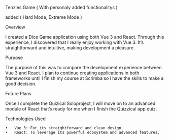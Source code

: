 Tenzies Game ( With personaly added functionalitys )

added ( Hard Mode, Extreme Mode )

Overview

I created a Dice Game application using both Vue 3 and React.
Through this experience, I discovered that I really enjoy working with Vue 3.
It’s straightforward and intuitive, making development a pleasure.

Purpose

The purpose of this was to compare the development experience between Vue 3 and React.
I plan to continue creating applications in both frameworks until I finish my course at Scrimba
so i have the skills to make a good decision.

Future Plans

Once I complete the Quizical Soloproject,
I will move on to an advanced module of React that’s ready for me when I finish the Quizzical app quiz.

Technologies Used

	•	Vue 3: For its straightforward and clean design.
	•	React: To leverage its powerful ecosystem and advanced features.
